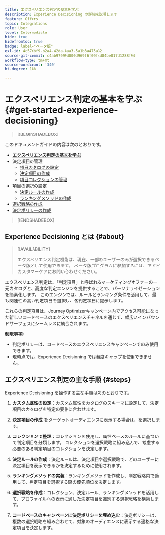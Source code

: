 ```yaml
---
title: エクスペリエンス判定の基本を学ぶ
description: Experience Decisioning の詳細を説明します
feature: Offers
topic: Integrations
role: User
level: Intermediate
hide: true
hidefromtoc: true
badge: label="ベータ版"
exl-id: 4c57dbf9-b2a4-42da-8aa3-5a1b3a475a32
source-git-commit: c4ab97999d000d969f6f09f4d84be017d1288f94
workflow-type: tm+mt
source-wordcount: '340'
ht-degree: 18%

---
```


# エクスペリエンス判定の基本を学ぶ {#get-started-experience-decisioning}

>[!BEGINSHADEBOX]

このドキュメントガイドの内容は次のとおりです。

* **[エクスペリエンス判定の基本を学ぶ](gs-experience-decisioning.md)**
* 決定項目の管理
   * [項目カタログの設定](catalogs.md)
   * [決定項目の作成](items.md)
   * [項目コレクションの管理](collections.md)
* 項目の選択の設定
   * [決定ルールの作成](rules.md)
   * [ランキングメソッドの作成](ranking.md)
* [選択戦略の作成](selection-strategies.md)
* [決定ポリシーの作成](create-decision.md)

>[!ENDSHADEBOX]

## Experience Decisioning とは {#about}

>[!AVAILABILITY]
>
>エクスペリエンス判定機能は、現在、一部のユーザーのみが選択できるベータ版として使用できます。 ベータ版プログラムに参加するには、アドビカスタマーケアにお問い合わせください。

エクスペリエンス判定は、「判定項目」と呼ばれるマーケティングオファーの一元カタログと、高度な判定エンジンを提供することで、パーソナライゼーションを簡素化します。 このエンジンでは、ルールとランキング条件を活用して、最も関連性の高い判定項目を選択し、各判定項目に提示します。

これらの判定項目は、Journey Optimizerキャンペーン内でアクセス可能になった新しいコードベースのエクスペリエンスチャネルを通じて、幅広いインバウンドサーフェスにシームレスに統合されます。

**制限事項:**

* 判定ポリシーは、コードベースのエクスペリエンスキャンペーンでのみ使用できます。
* 現時点では、Experience Decisioning では頻度キャップを使用できません。

## エクスペリエンス判定の主な手順 {#steps}

Experience Decisioning を操作する主な手順は次のとおりです。

1. **カスタム属性の設定**：カスタム属性をカタログのスキーマに設定して、決定項目のカタログを特定の要件に合わせます。

1. **決定項目の作成** をターゲットオーディエンスに表示する場合は、を選択します。

1. **コレクションで整理**：コレクションを使用し、属性ベースのルールに基づいて判定項目を分類します。 コレクションを選択戦略に組み込んで、考慮する必要のある判定項目のコレクションを決定します。

1. **決定ルールの作成**：決定ルールは、決定項目や選択戦略で、どのユーザーに決定項目を表示できるかを決定するために使用されます。

1. **ランキングメソッドの実装**：ランキングメソッドを作成し、判定戦略内で適用して、判定項目を選択する際の優先順位を決定します。

1. **選択戦略を作成**：コレクション、決定ルール、ランキングメソッドを活用して、プロファイルへの表示に適した決定項目を識別する選択戦略を構築します。

1. **コードベースのキャンペーンに決定ポリシーを埋め込む**：決定ポリシーは、複数の選択戦略を組み合わせて、対象のオーディエンスに表示する適格な決定項目を決定します。
